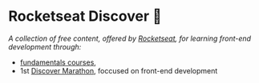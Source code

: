 # Rocketseat Discover :rocket:

_A collection of free content, offered by [Rocketseat](https://rocketseat.com.br/), for learning front-end development through:_
- [fundamentals courses](), 
- 1st [Discover Marathon](), foccused on front-end development

